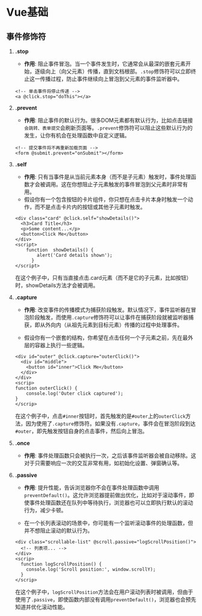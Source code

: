 # Vue基础

## 事件修饰符

1. **.stop**

   - **作用**: 阻止事件冒泡。当一个事件发生时，它通常会从最深的嵌套元素开始，逐级向上（向父元素）传播，直到文档根部。`.stop`修饰符可以立即终止这一传播过程，防止事件继续向上冒泡到父元素的事件监听器中。

   ```vue
   <!-- 单击事件将停止传递 -->
   <a @click.stop="doThis"></a>
   ```

2. **.prevent**

   - **作用**: 阻止事件的默认行为。很多DOM元素都有默认行为，比如点击链接``会跳转、表单提交``会刷新页面等。`.prevent`修饰符可以阻止这些默认行为的发生，让你有机会在处理函数中自定义逻辑。

   ```vue
   <!-- 提交事件将不再重新加载页面 -->
   <form @submit.prevent="onSubmit"></form>
   ```

3. **.self**

   - **作用**: 只有当事件是从当前元素本身（而不是子元素）触发时，事件处理函数才会被调用。这在你想阻止子元素触发的事件冒泡到父元素时非常有用。
   - 假设你有一个包含按钮的卡片组件，你只想在点击卡片本身时触发一个动作，而不是点击卡片内的按钮或其他子元素时触发。

   ```vue
   <div class="card" @click.self="showDetails()">
     <h3>Card Title</h3>
     <p>Some content...</p>
     <button>Click Me</button>
   </div>
   <script>
       function  showDetails() {
           alert('Card details shown');
         }
   </script>
   ```

   在这个例子中，只有当直接点击.card元素（而不是它的子元素，比如按钮）时，showDetails方法才会被调用。

4. **.capture**

   - **作用**: 改变事件的传播模式为捕获阶段触发。默认情况下，事件监听器在冒泡阶段触发，而使用`.capture`修饰符可以让事件在捕获阶段就被监听器捕获，即从外向内（从祖先元素到目标元素）传播的过程中处理事件。

   - 假设你有一个嵌套的结构，你希望在点击任何一个子元素之前，先在最外层的容器上执行一些逻辑。

   ```vue
   <div id="outer" @click.capture="outerClick()">
     <div id="middle">
       <button id="inner">Click Me</button>
     </div>
   </div>
   <scrip>
   function outerClick() {
       console.log('Outer click captured');
   }
   </scrip>
   
   ```

   在这个例子中，点击`#inner`按钮时，首先触发的是`#outer`上的`outerClick`方法，因为使用了`.capture`修饰符。如果没有`.capture`，事件会在冒泡阶段到达`#outer`，即先触发按钮自身的点击事件，然后向上冒泡。

5. **.once**

   - **作用**: 事件处理函数只会被执行一次，之后该事件监听器会被自动移除。这对于只需要响应一次的交互非常有用，如初始化设置、弹窗确认等。

6. **.passive**

   - **作用**: 提升性能，告诉浏览器你不会在事件处理函数中调用`preventDefault()`。这允许浏览器提前做出优化，比如对于滚动事件，即使事件处理函数还在队列中等待执行，浏览器也可以立即执行默认的滚动行为，减少卡顿。

   - 在一个长列表滚动的场景中，你可能有一个监听滚动事件的处理函数，但并不想阻止滚动的默认行为。

   ```vue
   <div class="scrollable-list" @scroll.passive="logScrollPosition()">
     <!-- 列表项... -->
   </div>
   <scrip>
     function logScrollPosition() {
       console.log('Scroll position:', window.scrollY);
     }
   </scrip>
   ```

   在这个例子中，`logScrollPosition`方法会在用户滚动列表时被调用，但由于使用了`.passive`，即使函数内部没有调用`preventDefault()`，浏览器也会预先知道并优化滚动性能。